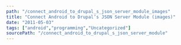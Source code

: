 ```yaml
---
path: "/connect_android_to_drupal_s_json_server_module_images"
title: "Connect Android to Drupal’s JSON Server Module (images)"
date: "2011-05-03"
tags: ["android","programming","Uncategorized"]
sourcePath: "/connect_android_to_drupal_s_json_server_module"
---
```


 